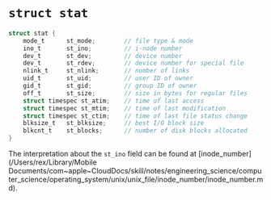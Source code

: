# `struct stat`

```c
struct stat {
    mode_t		st_mode;		// file type & mode
    ino_t		st_ino;			// i-node number
    dev_t		st_dev;			// device number
    dev_t		st_rdev;		// device number for special file
    nlink_t		st_nlink;		// number of links
    uid_t		st_uid;			// user ID of owner
    gid_t		st_gid;			// group ID of owner
    off_t		st_size;		// size in bytes for regular files
    struct timespec st_atim;	// time of last access
    struct timespec st_mtim;	// time of last modification
    struct timespec st_ctim;	// time of last file status change
    blksize_t	st_blksize;		// best I/O block size
    blkcnt_t	st_blocks;		// number of disk blocks allocated
}
```

The interpretation about the `st_ino` field can be found at [inode_number](/Users/rex/Library/Mobile Documents/com~apple~CloudDocs/skill/notes/engineering_science/computer_science/operating_system/unix/unix_file/inode_number/inode_number.md).

